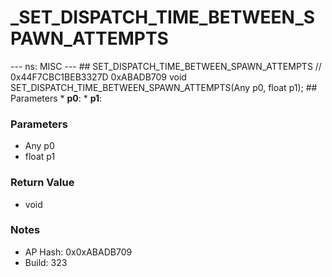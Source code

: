 # _SET_DISPATCH_TIME_BETWEEN_SPAWN_ATTEMPTS

--- ns: MISC --- ## SET_DISPATCH_TIME_BETWEEN_SPAWN_ATTEMPTS  // 0x44F7CBC1BEB3327D 0xABADB709 void SET_DISPATCH_TIME_BETWEEN_SPAWN_ATTEMPTS(Any p0, float p1);   ## Parameters * **p0**: * **p1**:

### Parameters
* Any p0
* float p1

### Return Value
* void

### Notes
* AP Hash: 0x0xABADB709
* Build: 323

